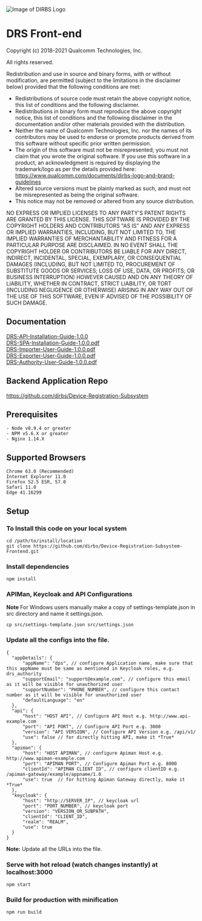 ![Image of DIRBS Logo](https://avatars0.githubusercontent.com/u/42587891?s=100&v=4)

# DRS Front-end
Copyright (c) 2018-2021 Qualcomm Technologies, Inc.

All rights reserved.

Redistribution and use in source and binary forms, with or without modification, are permitted (subject to the limitations in the disclaimer below) provided that the following conditions are met:

* Redistributions of source code must retain the above copyright notice, this list of conditions and the following disclaimer.
* Redistributions in binary form must reproduce the above copyright notice, this list of conditions and the following disclaimer in the documentation and/or other materials provided with the distribution.
* Neither the name of Qualcomm Technologies, Inc. nor the names of its contributors may be used to endorse or promote products derived from this software without specific prior written permission.
* The origin of this software must not be misrepresented; you must not claim that you wrote the original software. If you use this software in a product, an acknowledgment is required by displaying the trademark/logo as per the details provided here: https://www.qualcomm.com/documents/dirbs-logo-and-brand-guidelines
* Altered source versions must be plainly marked as such, and must not be misrepresented as being the original software.
* This notice may not be removed or altered from any source distribution.

NO EXPRESS OR IMPLIED LICENSES TO ANY PARTY'S PATENT RIGHTS ARE GRANTED BY THIS LICENSE. THIS SOFTWARE IS PROVIDED BY THE COPYRIGHT HOLDERS AND CONTRIBUTORS "AS IS" AND ANY EXPRESS OR IMPLIED WARRANTIES, INCLUDING, BUT NOT LIMITED TO, THE IMPLIED WARRANTIES OF MERCHANTABILITY AND FITNESS FOR A PARTICULAR PURPOSE ARE DISCLAIMED. IN NO EVENT SHALL THE COPYRIGHT HOLDER OR CONTRIBUTORS BE LIABLE FOR ANY DIRECT, INDIRECT, INCIDENTAL, SPECIAL, EXEMPLARY, OR CONSEQUENTIAL DAMAGES (INCLUDING, BUT NOT LIMITED TO, PROCUREMENT OF SUBSTITUTE GOODS OR SERVICES; LOSS OF USE, DATA, OR PROFITS; OR BUSINESS INTERRUPTION) HOWEVER CAUSED AND ON ANY THEORY OF LIABILITY, WHETHER IN CONTRACT, STRICT LIABILITY, OR TORT (INCLUDING NEGLIGENCE OR OTHERWISE) ARISING IN ANY WAY OUT OF THE USE OF THIS SOFTWARE, EVEN IF ADVISED OF THE POSSIBILITY OF SUCH DAMAGE.


## Documentation
[DRS-API-Installation-Guide-1.0.0](https://github.com/dirbs/Documentation/blob/master/Device-Registration-Subsystem/DRS-API-Installation-Guide-1.0.0.pdf)<br />
[DRS-SPA-Installation-Guide-1.0.0.pdf](https://github.com/dirbs/Documentation/blob/master/Device-Registration-Subsystem/DRS-SPA-Installation-Guide-1.0.0.pdf)<br />
[DRS-Importer-User-Guide-1.0.0.pdf](https://github.com/dirbs/Documentation/blob/master/Device-Registration-Subsystem/DRS-Importer-User-Guide-1.0.0.pdf)<br />
[DRS-Exporter-User-Guide-1.0.0.pdf](https://github.com/dirbs/Documentation/blob/master/Device-Registration-Subsystem/DRS-Exporter-User-Guide-1.0.0.pdf)<br />
[DRS-Authority-User-Guide-1.0.0.pdf](https://github.com/dirbs/Documentation/blob/master/Device-Registration-Subsystem/DRS-Authority-User-Guide-1.0.0.pdf)<br />

## Backend Application Repo
https://github.com/dirbs/Device-Registration-Subsystem

## Prerequisites
```
- Node v8.9.4 or greater
- NPM v5.6.X or greater
- Nginx 1.14.X
```

## Supported Browsers
```
Chrome 63.0 (Recommended)
Internet Explorer 11.0
Firefox 52.5 ESR, 57.0
Safari 11.0
Edge 41.16299
```

## Setup

### To Install this code on your local system
```
cd /path/to/install/location
git clone https://github.com/dirbs/Device-Registration-Subsystem-Frontend.git
```

### Install dependencies
```
npm install
```

### APIMan, Keycloak and API Configurations

**Note** For Windows users manually make a copy of settings-template.json in src directory and name it settings.json.

```
cp src/settings-template.json src/settings.json
```

### Update all the configs into the file.
```
{
  "appDetails": {
      "appName": "dps", // configure Application name, make sure that this appName must be same as mentioned in Keycloak roles, e.g. drs_authority
      "supportEmail": "support@example.com", // configure this email as it will be visible for unauthorized user
      "supportNumber": "PHONE_NUMBER", // configure this contact number as it will be visible for unauthorized user
      "defaultLanguage": "en"
  },
  "api": {
      "host": "HOST API", // Configure API Host e.g. http://www.api-example.com
      "port": "API PORT", // Configure API Port e.g. 3000
      "version": "API VERSION", // Configure API Version e.g. /api/v1/
      "use": false // for directly hitting API, make it *True*
  },
  "apiman": {
      "host": "HOST APIMAN", // configure Apiman Host e.g. http://www.apiman-example.com
      "port": "APIMAN PORT", // Configure Apiman Port e.g. 8000
      "clientId": "APIMAN CLIENT ID", // configure clientID e.g. /apiman-gateway/example/appname/1.0
      "use": true  // for hitting Apiman Gateway directly, make it *True*
  },
  "keycloak": {
      "host": "http://SERVER_IP", // keycloak url
      "port": "PORT_NUMBER", // keycloak port
      "version": "VERSION_OR_SUBPATH",
      "clientId": "CLIENT_ID",
      "realm": "REALM",
      "use": true 
  }
}
```

**Note:** Update all the URLs into the file.

### Serve with hot reload (watch changes instantly) at localhost:3000
```
npm start
```

### Build for production with minification
```
npm run build
```
